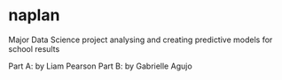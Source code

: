 # naplan
Major Data Science project analysing and creating predictive models for school results

Part A: by Liam Pearson
Part B: by Gabrielle Agujo
